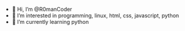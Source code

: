 - 👋 Hi, I’m @R0manCoder
- 👀 I’m interested in programming, linux, html, css, javascript, python
- 🌱 I’m currently learning python

<!---
R0manCoder/R0manCoder is a ✨ special ✨ repository because its `README.md` (this file) appears on your GitHub profile.
You can click the Preview link to take a look at your changes.
--->
